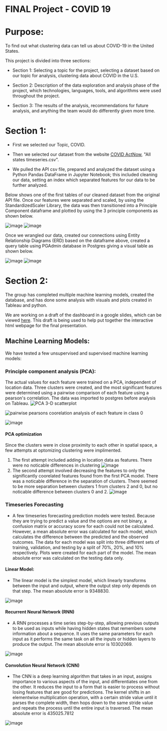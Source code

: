 
# **FINAL Project - COVID 19**

# Purpose:

To find out what clustering data can tell us about COVID-19 in the United States.  

This project is divided into three sections: 
  - Section 1:  Selecting a topic for the project, selecting a dataset based on our topic for analysis, clustering data about COVID in the U.S.

  - Section 2:  Description of the data exploration and analysis phase of the project, which technologies, languages, tools, and algorithms were used throughout the project.

  - Section 3:  The results of the analysis, recommendations for future analysis, and anything the team would do differently given more time.

# **Section 1:**

  - First we selected our Topic, COVID.
  - Then we selected our dataset from the website [COVID ActNow](https://apidocs.covidactnow.org), "All states timeseries.csv".   

  - We pulled the API csv file, prepared and analyzed the dataset using a Python Pandas DataFrame in Jupyter Notebook; this included cleaning our data, setting an index which separated features for our data to be further analyzed. 

Below shows one of the first tables of our cleaned dataset from the original API file.  Once our features were separated and scaled, by using the StandardizedScaler Library, the data was then transitioned into a Principle Component dataframe and plotted by using the 3 principle components as shown below. 
  
  ![image](https://user-images.githubusercontent.com/110787194/217718172-f138f107-bfe0-409e-b2be-5eb3281af1c3.png)   ![image](https://user-images.githubusercontent.com/110787194/217718190-3405d908-21a7-42eb-adaa-adae1b814913.png)

Once we wrangled our data, created our connections using Entity Relationship Diagrams (ERD) based on the dataframe above, created a query table using PGAdmin database in Postgres giving a visual table as shown below. 

  ![image](https://user-images.githubusercontent.com/110787194/217985288-a27cdfe6-5926-461b-bcfe-94205db3765f.png)   ![image](https://user-images.githubusercontent.com/110787194/217718303-dd70bdb4-2d7c-49ab-8b8c-b2857017466d.png)

# **Section 2:**

The group has completed multiple machine learning models, created the database, and has done some analysis with visuals and plots created in Tableau and python. 

We are working on a draft of the dashboard in a google slides, which can be viewed [here](https://docs.google.com/presentation/d/1B4qO2vJZSNgvrUMuLoZAHXLGW6Bwc3FtPg9xsuCeNOg/edit#slide=id.p). This draft is being used to help put together the interactive html webpage for the final presentation. 

## Machine Learning Models:

We have tested a few unsupervised and supervised machine learning models:

### Principle component analysis (PCA):
The actual values for each feature were trained on a PCA, independent of location data. Three clusters were created, and the most significant features were determined using a pairwise comparison of each feature using a pearson's correlation. The data was imported to postgres before analysis on Tableau.
![PCA 3-D scatterplot](https://github.com/cmason1996/Final_Project_Repo/blob/main/jenny/plots/newplot.png "PCA 3-D scatterplot")

![pairwise pearsons coorelation analysis of each feature in class 0](https://github.com/cmason1996/Final_Project_Repo/blob/main/jenny/plots/pairwise_class_0.png "pairwise pearsons coorelation analysis of each feature in class 0")

![image](https://github.com/cmason1996/Final_Project_Repo/blob/main/jenny/plots/features.png)

#### PCA optimization
Since the clusters were in close proximity to each other in spatial space, a few attempts at optomizing clustering were implimented. 
1. The first attempt included adding in location data as features. There were no noticable differences in clustering 
![image](https://github.com/cmason1996/Final_Project_Repo/blob/main/jenny/plots/PCA_optimized_wLocation.png)
2. The second attempt involved decreasing the features to only the significantly coorelated features found from the first PCA model. There was a noticable difference in the separation of clusters. There seemed to be more separation between clusters 1 from clusters 2 and 0, but no noticable difference between clusters 0 and 2. 
![image](https://github.com/cmason1996/Final_Project_Repo/blob/main/jenny/plots/PCA_optimizedFeatures.png)

### Timeseries Forecasting

* A few timeseries forecasting prediction models were tested. Because they are trying to predict a value and the options are not binary, a confusion matrix or accuracy score for each could not be calculated. However, a mean absolute error was calculated for each model, which calculates the difference between the predicted and the observed outcomes. The data for each model was split into three different sets of training, validation, and testing by a split of 70%, 20%, and 10% respectively. Plots were created for each part of the model. The mean absolute error was calculated on the testing data only.

#### Linear Model:

* The linear model is the simplest model, which linearly transforms between the input and output, where the output step only depends on that step. The mean absolute error is 9348830.

![image](https://github.com/cmason1996/Final_Project_Repo/blob/main/jenny/plots/timeseriesPrediction_LinearModel.png)

#### Recurrent Neural Network (RNN)

* A RNN processes a time series step-by-step, allowing previous outputs to be used as inputs while having hidden states that remembers some information about a sequence. It uses the same parameters for each input as it performs the same task on all the inputs or hidden layers to produce the output. The mean absolute error is 10302069.

![image](https://github.com/cmason1996/Final_Project_Repo/blob/main/jenny/plots/timeseriesPrediction_RNN.png)


#### Convolution Neural Network (CNN)

* The CNN is a deep learning algorithm that takes in an input, assigns importance to various aspects of the input, and differentiates one from the other. It reduces the input to a form that is easier to process without losing features that are good for predictions. The kernel shifts in an elementwise multiplication operation, with a certain stride value until it parses the complete width, then hops down to the same stride value and repeats the process until the entire input is traversed. The mean absolute error is 435025.7812

![image](https://github.com/cmason1996/Final_Project_Repo/blob/main/jenny/plots/timeseriesPrediction_CNN.png)
